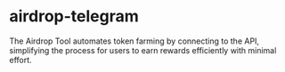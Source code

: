 # airdrop-telegram
The Airdrop Tool automates token farming by connecting to the API, simplifying the process for users to earn rewards efficiently with minimal effort.
